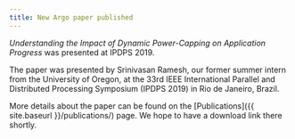 ```yaml
---
title: New Argo paper published
---
```


_Understanding the Impact of Dynamic Power-Capping on Application Progress_
was presented at IPDPS 2019.

The paper was presented by Srinivasan Ramesh, our former summer intern from
the University of Oregon, at the 33rd IEEE International Parallel and
Distributed Processing Symposium (IPDPS 2019) in Rio de Janeiro, Brazil.

More details about the paper can be found on the [Publications]({{
site.baseurl }}/publications/) page.  We hope to have a download link there
shortly.
